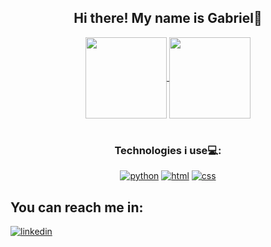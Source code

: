 <div align='center'>

## Hi there! My name is Gabriel👋

</div>

<div align='center'>
  <a href="https://github.com/gabriel-miranda7">
   <img height="130em" align="center" src="https://github-readme-stats.vercel.app/api?username=gabriel-miranda7&show_icons=true&theme=radical&include_all_commits=true&count_private=true"/>
 </a>
 <a href="https://github.com/gabriel-miranda7">
   <img height="130em" align="center" src="https://github-readme-stats.vercel.app/api/top-langs/?username=gabriel-miranda7&layout=compact&langs_count=7&theme=radical"/>
 </a>
</div>
<br>
<div align='center'>
  
### Technologies i use💻:
  
[![python](https://img.shields.io/badge/Python-3776AB?style=for-the-badge&logo=python&logoColor=white)]()
[![html](https://img.shields.io/badge/HTML5-E34F26?style=for-the-badge&logo=html5&logoColor=white)]()
[![css](https://img.shields.io/badge/CSS3-1572B6?style=for-the-badge&logo=css3&logoColor=white)]()

</div>

## You can reach me in:
[![linkedin](https://camo.githubusercontent.com/c00f87aeebbec37f3ee0857cc4c20b21fefde8a96caf4744383ebfe44a47fe3f/68747470733a2f2f696d672e736869656c64732e696f2f62616467652f2d4c696e6b6564496e2d2532333030373742353f7374796c653d666f722d7468652d6261646765266c6f676f3d6c696e6b6564696e266c6f676f436f6c6f723d7768697465)](https://www.linkedin.com/in/gabriel-da-silveira-miranda-880720278/)
